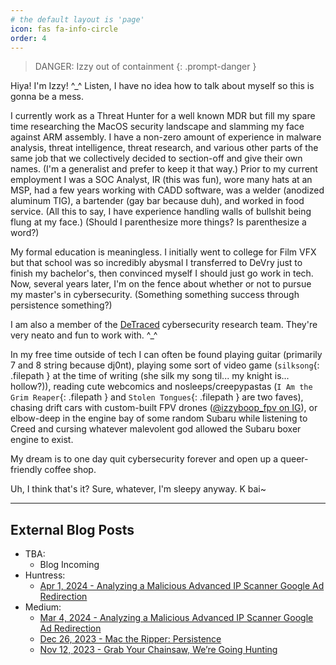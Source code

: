 ```yaml
---
# the default layout is 'page'
icon: fas fa-info-circle
order: 4
---
```


> DANGER: Izzy out of containment
{: .prompt-danger }

Hiya! I'm Izzy! ^_^ Listen, I have no idea how to talk about myself so this is gonna be a mess.

I currently work as a Threat Hunter for a well known MDR but fill my spare time researching the MacOS security landscape and slamming my face against ARM assembly. I have a non-zero amount of experience in malware analysis, threat intelligence, threat research, and various other parts of the same job that we collectively decided to section-off and give their own names. (I'm a generalist and prefer to keep it that way.) Prior to my current employment I was a SOC Analyst, IR (this was fun), wore many hats at an MSP, had a few years working with CADD software, was a welder (anodized aluminum TIG), a bartender (gay bar because duh), and worked in food service. (All this to say, I have experience handling walls of bullshit being flung at my face.) (Should I parenthesize more things? Is parenthesize a word?)

My formal education is meaningless. I initially went to college for Film VFX but that school was so incredibly abysmal I transferred to DeVry just to finish my bachelor's, then convinced myself I should just go work in tech. Now, several years later, I'm on the fence about whether or not to pursue my master's in cybersecurity. (Something something success through persistence something?)

I am also a member of the [DeTraced](https://detraced.org) cybersecurity research team. They're very neato and fun to work with. ^_^

In my free time outside of tech I can often be found playing guitar (primarily 7 and 8 string because dj0nt), playing some sort of video game (`silksong`{: .filepath } at the time of writing (she silk my song til... my knight is... hollow?)), reading cute webcomics and nosleeps/creepypastas (`I Am the Grim Reaper`{: .filepath } and `Stolen Tongues`{: .filepath } are two faves), chasing drift cars with custom-built FPV drones ([@izzyboop_fpv on IG](https://www.instagram.com/izzyboop_fpv/)), or elbow-deep in the engine bay of some random Subaru while listening to Creed and cursing whatever malevolent god allowed the Subaru boxer engine to exist.

My dream is to one day quit cybersecurity forever and open up a queer-friendly coffee shop.

Uh, I think that's it? Sure, whatever, I'm sleepy anyway. K bai~

---

## External Blog Posts

- TBA:
    - Blog Incoming
- Huntress:
    - [Apr 1, 2024 - Analyzing a Malicious Advanced IP Scanner Google Ad Redirection](https://www.huntress.com/blog/analyzing-a-malicious-advanced-ip-scanner-google-ad-redirection)
- Medium:
    - [Mar 4, 2024 - Analyzing a Malicious Advanced IP Scanner Google Ad Redirection](https://medium.com/@izzyboop/analyzing-a-malicious-advance-ip-scanner-google-ad-redirection-124d7c9a0d87)
    - [Dec 26, 2023 - Mac the Ripper: Persistence](https://medium.com/@izzyboop/mac-the-ripper-persistence-01b2bb1dbc08)
    - [Nov 12, 2023 - Grab Your Chainsaw, We’re Going Hunting](https://medium.com/@izzyboop/grab-your-chainsaw-were-going-hunting-50a5c82cef5d)